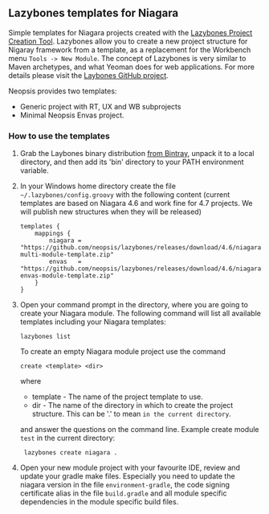 ## Lazybones templates for Niagara

Simple templates for Niagara projects created with the
[Lazybones Project Creation Tool](https://github.com/pledbrook/lazybones). Lazybones allow you
to create a new project structure for Nigaray framework from a template, as a replacement for
the Workbench menu `Tools -> New Module`. The concept of Lazybones is very similar to Maven 
archetypes, and what Yeoman does for web applications. For more details please visit the
[Laybones
GitHub project](https://github.com/pledbrook/lazybones).

Neopsis provides two templates:

* Generic project with RT, UX and WB subprojects
* Minimal Neopsis Envas project. 

### How to use the templates

1. Grab the Laybones binary distribution [from Bintray](https://bintray.com/pkg/show/general/pledbrook/lazybones-templates/lazybones),
   unpack it to a local directory, and then add its 'bin' directory to your PATH environment 
   variable. 
   
2. In your Windows home directory create the file `~/.lazybones/config.groovy` with the following content
   (current templates are based on Niagara 4.6 and work fine for 4.7 projects. We will publish new structures when 
   they will be released)

   ```
   templates {
       mappings {
           niagara = "https://github.com/neopsis/lazybones/releases/download/4.6/niagara-multi-module-template.zip"
           envas   = "https://github.com/neopsis/lazybones/releases/download/4.6/niagara-envas-module-template.zip"
       }
   }
   ```
   
3. Open your command prompt in the directory, where you are going to create your Niagara module. The following 
   command will list all available templates including your Niagara templates:

   ```
   lazybones list
   ``` 
   
   To create an empty Niagara module project use the command 
   
   ```
   create <template> <dir>
   ```
     
   where  
   * template - The name of the project template to use.
   * dir      - The name of the directory in which to create the project structure. 
                This can be '.' to mean `in the current directory`.
                
   and answer the questions on the command line. Example create module `test` in the 
   current directory:
   
   ```
    lazybones create niagara .
   ```
   
4. Open your new module project with your favourite IDE, review and update your gradle make files. Especially
   you need to update the niagara version in the file `environment-gradle`, the code signing certificate alias 
   in the file `build.gradle` and all module specific dependencies in the module specific build files.     
      
   
   